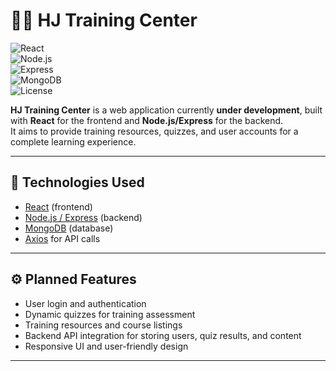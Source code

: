 # 🏋️‍♂️ HJ Training Center  

![React](https://img.shields.io/badge/React-18.0.0-61DAFB?logo=react&logoColor=white&style=for-the-badge)  
![Node.js](https://img.shields.io/badge/Node.js-18.x-339933?logo=node.js&logoColor=white&style=for-the-badge)  
![Express](https://img.shields.io/badge/Express.js-4.x-000000?logo=express&logoColor=white&style=for-the-badge)  
![MongoDB](https://img.shields.io/badge/MongoDB-6.x-47A248?logo=mongodb&logoColor=white&style=for-the-badge)  
![License](https://img.shields.io/badge/license-MIT-blue?style=for-the-badge)  

**HJ Training Center** is a web application currently **under development**, built with **React** for the frontend and **Node.js/Express** for the backend.  
It aims to provide training resources, quizzes, and user accounts for a complete learning experience.  

---

## 🚀 Technologies Used
- [React](https://react.dev/) (frontend)  
- [Node.js / Express](https://expressjs.com/) (backend)  
- [MongoDB](https://www.mongodb.com/) (database)  
- [Axios](https://axios-http.com/) for API calls  

---

## ⚙️ Planned Features
- User login and authentication  
- Dynamic quizzes for training assessment  
- Training resources and course listings  
- Backend API integration for storing users, quiz results, and content  
- Responsive UI and user-friendly design  

---

